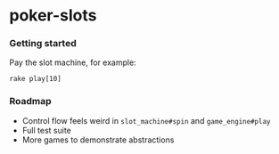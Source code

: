 # poker-slots

### Getting started

Pay the slot machine, for example:

`rake play[10]`

### Roadmap

* Control flow feels weird in `slot_machine#spin` and `game_engine#play`
* Full test suite
* More games to demonstrate abstractions